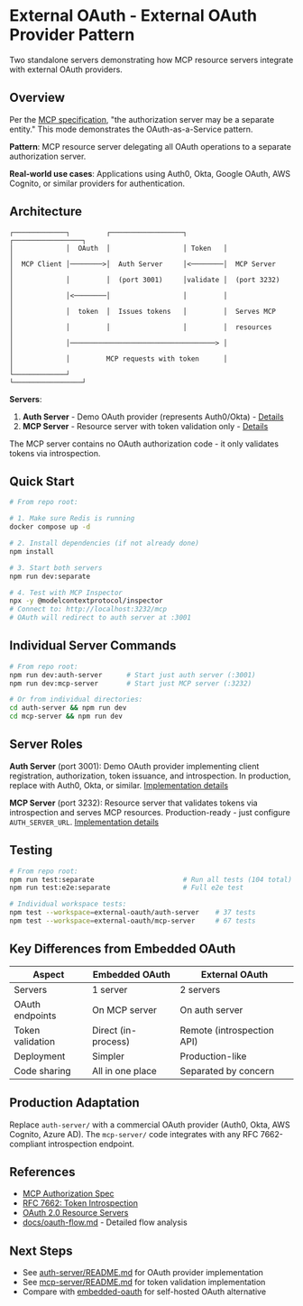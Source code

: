 # External OAuth - External OAuth Provider Pattern

Two standalone servers demonstrating how MCP resource servers integrate with external OAuth providers.

## Overview

Per the [MCP specification](https://modelcontextprotocol.io/specification/2025-06-18/basic/authorization), "the authorization server may be a separate entity." This mode demonstrates the OAuth-as-a-Service pattern.

**Pattern**: MCP resource server delegating all OAuth operations to a separate authorization server.

**Real-world use cases**: Applications using Auth0, Okta, Google OAuth, AWS Cognito, or similar providers for authentication.

## Architecture

```
┌─────────────┐         ┌──────────────────┐         ┌─────────────────┐
│             │  OAuth  │                  │ Token   │                 │
│  MCP Client │────────>│  Auth Server     │<────────│  MCP Server     │
│             │         │  (port 3001)     │validate │  (port 3232)    │
│             │<────────│                  │         │                 │
│             │  token  │  Issues tokens   │         │  Serves MCP     │
│             │         │                  │         │  resources      │
│             │────────────────────────────────────> │                 │
│             │         MCP requests with token      │                 │
└─────────────┘                                      └─────────────────┘
```

**Servers**:
1. **Auth Server** - Demo OAuth provider (represents Auth0/Okta) - [Details](auth-server/README.md)
2. **MCP Server** - Resource server with token validation only - [Details](mcp-server/README.md)

The MCP server contains no OAuth authorization code - it only validates tokens via introspection.

## Quick Start

```bash
# From repo root:

# 1. Make sure Redis is running
docker compose up -d

# 2. Install dependencies (if not already done)
npm install

# 3. Start both servers
npm run dev:separate

# 4. Test with MCP Inspector
npx -y @modelcontextprotocol/inspector
# Connect to: http://localhost:3232/mcp
# OAuth will redirect to auth server at :3001
```

## Individual Server Commands

```bash
# From repo root:
npm run dev:auth-server      # Start just auth server (:3001)
npm run dev:mcp-server       # Start just MCP server (:3232)

# Or from individual directories:
cd auth-server && npm run dev
cd mcp-server && npm run dev
```

## Server Roles

**Auth Server** (port 3001): Demo OAuth provider implementing client registration, authorization, token issuance, and introspection. In production, replace with Auth0, Okta, or similar. [Implementation details](auth-server/README.md)

**MCP Server** (port 3232): Resource server that validates tokens via introspection and serves MCP resources. Production-ready - just configure `AUTH_SERVER_URL`. [Implementation details](mcp-server/README.md)

## Testing

```bash
# From repo root:
npm run test:separate                      # Run all tests (104 total)
npm run test:e2e:separate                  # Full e2e test

# Individual workspace tests:
npm test --workspace=external-oauth/auth-server    # 37 tests
npm test --workspace=external-oauth/mcp-server     # 67 tests
```

## Key Differences from Embedded OAuth

| Aspect | Embedded OAuth | External OAuth |
|--------|----------------|---------------|
| Servers | 1 server | 2 servers |
| OAuth endpoints | On MCP server | On auth server |
| Token validation | Direct (in-process) | Remote (introspection API) |
| Deployment | Simpler | Production-like |
| Code sharing | All in one place | Separated by concern |

## Production Adaptation

Replace `auth-server/` with a commercial OAuth provider (Auth0, Okta, AWS Cognito, Azure AD). The `mcp-server/` code integrates with any RFC 7662-compliant introspection endpoint.

## References

- [MCP Authorization Spec](https://modelcontextprotocol.io/specification/2025-06-18/basic/authorization)
- [RFC 7662: Token Introspection](https://datatracker.ietf.org/doc/html/rfc7662)
- [OAuth 2.0 Resource Servers](https://www.oauth.com/oauth2-servers/the-resource-server/)
- [docs/oauth-flow.md](../docs/oauth-flow.md) - Detailed flow analysis

## Next Steps

- See [auth-server/README.md](auth-server/README.md) for OAuth provider implementation
- See [mcp-server/README.md](mcp-server/README.md) for token validation implementation
- Compare with [embedded-oauth](../embedded-oauth/README.md) for self-hosted OAuth alternative
